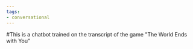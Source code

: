 ```yaml
---
tags:
- conversational
---
```


#This is a chatbot trained on the transcript of the game "The World Ends with You"